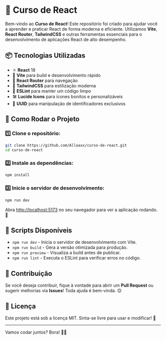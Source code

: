 # 🚀 Curso de React

Bem-vindo ao **Curso de React**! Este repositório foi criado para ajudar você a aprender e praticar React de forma moderna e eficiente. Utilizamos **Vite**, **React Router**, **TailwindCSS** e outras ferramentas essenciais para o desenvolvimento de aplicações React de alto desempenho.

## 📦 Tecnologias Utilizadas

- ⚛️ **React** 18
- 🚀 **Vite** para build e desenvolvimento rápido
- 🌿 **React Router** para navegação
- 🎨 **TailwindCSS** para estilização moderna
- 🔧 **ESLint** para manter um código limpo
- 🛠 **Lucide Icons** para ícones bonitos e personalizáveis
- 🔄 **UUID** para manipulação de identificadores exclusivos

## 🚀 Como Rodar o Projeto

### 1️⃣ Clone o repositório:
```bash
git clone https://github.com/Allaaxx/curso-de-react.git
cd curso-de-react
```

### 2️⃣ Instale as dependências:
```bash
npm install
```

### 3️⃣ Inicie o servidor de desenvolvimento:
```bash
npm run dev
```

Abra [http://localhost:5173](http://localhost:5173) no seu navegador para ver a aplicação rodando. 🚀

## 📜 Scripts Disponíveis

- `npm run dev` - Inicia o servidor de desenvolvimento com Vite.
- `npm run build` - Gera a versão otimizada para produção.
- `npm run preview` - Visualiza a build antes de publicar.
- `npm run lint` - Executa o ESLint para verificar erros no código.

## 🤝 Contribuição

Se você deseja contribuir, fique à vontade para abrir um **Pull Request** ou sugerir melhorias via **Issues**! Toda ajuda é bem-vinda. 😊

## 📜 Licença

Este projeto está sob a licença MIT. Sinta-se livre para usar e modificar! 💙

---

Vamos codar juntos? Bora! 🚀🔥

